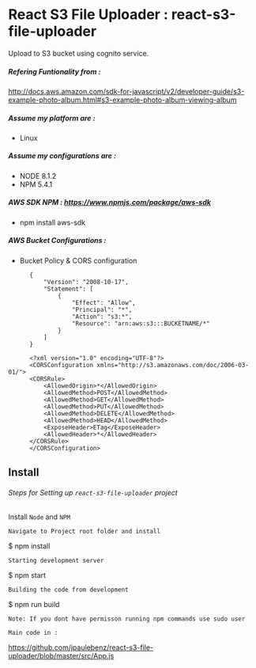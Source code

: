 # React S3 File Uploader : react-s3-file-uploader


Upload to S3 bucket using cognito service.

##### Refering Funtionality from :
http://docs.aws.amazon.com/sdk-for-javascript/v2/developer-guide/s3-example-photo-album.html#s3-example-photo-album-viewing-album

##### Assume my platform are :
* Linux

##### Assume my configurations are :
* NODE 8.1.2
* NPM 5.4.1

##### AWS SDK NPM : https://www.npmjs.com/package/aws-sdk
* npm install aws-sdk

##### AWS Bucket Configurations :

* Bucket Policy & CORS configuration
```
      {
          "Version": "2008-10-17",
          "Statement": [
              {
                  "Effect": "Allow",
                  "Principal": "*",
                  "Action": "s3:*",
                  "Resource": "arn:aws:s3:::BUCKETNAME/*"
              }
          ]
      }

      <?xml version="1.0" encoding="UTF-8"?>
      <CORSConfiguration xmlns="http://s3.amazonaws.com/doc/2006-03-01/">
      <CORSRule>
          <AllowedOrigin>*</AllowedOrigin>
          <AllowedMethod>POST</AllowedMethod>
          <AllowedMethod>GET</AllowedMethod>
          <AllowedMethod>PUT</AllowedMethod>
          <AllowedMethod>DELETE</AllowedMethod>
          <AllowedMethod>HEAD</AllowedMethod>
          <ExposeHeader>ETag</ExposeHeader>
          <AllowedHeader>*</AllowedHeader>
      </CORSRule>
      </CORSConfiguration>

```````````````````

## Install

###### Steps for Setting up `react-s3-file-uploader` project
Install ``Node`` and  ``NPM``
```
Navigate to Project root folder and install
```
$ npm install
```
Starting development server
```
$ npm start
```
Building the code from development
```
$ npm run build
```
Note: If you dont have permisson running npm commands use sudo user

Main code in : 
```
https://github.com/jpaulebenz/react-s3-file-uploader/blob/master/src/App.js



